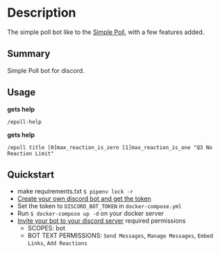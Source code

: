 # Description

The simple poll bot like to the [Simple Poll](https://discord.bots.gg/bots/324631108731928587), with a few features added.

## Summary

Simple Poll bot for discord.

## Usage

**gets help**

`/epoll-help`

**gets help**

`/epoll title [0]max_reaction_is_zero [1]max_reaction_is_one "Q3 No Reaction Limit"`

## Quickstart

* make requirements.txt `$ pipenv lock -r`
* [Create your own discord bot and get the token](https://qiita.com/PinappleHunter/items/af4ccdbb04727437477f#bot%E7%94%A8%E3%81%AE%E3%83%88%E3%83%BC%E3%82%AF%E3%83%B3%E3%82%92%E6%89%8B%E3%81%AB%E5%85%A5%E3%82%8C%E3%82%8B)
* Set the token to `DISCORD_BOT_TOKEN` in `docker-compose.yml`
* Run `$ docker-compose up -d` on your docker server
* [Invite your bot to your discord server](https://discordpy.readthedocs.io/en/latest/discord.html#inviting-your-bot)
required permissions
  * SCOPES: bot
  * BOT TEXT PERMISSIONS: `Send Messages`, `Manage Messages`, `Embed Links`, `Add Reactions`
